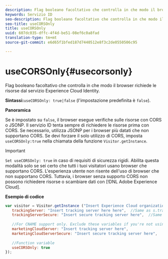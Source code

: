 ```yaml
---
description: Flag booleano facoltativo che controlla in che modo il browser richiede le risorse dal servizio Experience Cloud Identity.
keywords: Servizio ID
seo-description: Flag booleano facoltativo che controlla in che modo il browser richiede le risorse dal servizio Experience Cloud Identity.
seo-title: useCORSOnly
title: useCORSOnly
uuid: 607dc035-dffc-4f4d-be51-08ef6c0a8fad
translation-type: tm+mt
source-git-commit: e6d65f1bfed187d7440512e8f3c2de0550506c95

---
```



# useCORSOnly{#usecorsonly}

Flag booleano facoltativo che controlla in che modo il browser richiede le risorse dal servizio Experience Cloud Identity.

**Sintassi:**`useCORSOnly: true|false` (l'impostazione predefinita è `false`).

**Panoramica**

Se è impostato su `false`, il browser esegue verifiche sulle risorse con CORS o JSONP. Il servizio ID tenta sempre di richiedere le risorse prima con CORS. Se necessario, utilizza JSONP per i browser più datati che non supportano CORS. Se devi forzare il solo utilizzo di CORS, imposta `useCORSOnly:true` nella chiamata della funzione `Visitor.getInstance`.

>[!IMPORTANT]
>
>`Set useCORSOnly: true` in caso di requisiti di sicurezza rigidi. Abilita questa modalità solo se sei certo che tutti i tuoi visitatori usano browser che supportano CORS. L'esperienza utente non risente dell'uso di browser che non supportano CORS. Tuttavia, i browser senza supporto CORS non possono richiedere risorse o scambiare dati con [!DNL Adobe Experience Cloud].

**Esempio di codice**

```js
var visitor = Visitor.getInstance ("Insert Experience Cloud organization ID here",{ 
   trackingServer: "Insert tracking server here here",  //Same as s.trackingServer 
   trackingServerSecure: "Insert secure tracking server here",  //Same as s.trackingServerSecure 
 
   //For CNAME support only. Exclude these variables if you're not using CNAME 
   marketingCloudServer: "Insert tracking server here", 
   marketingCloudServerSecure: "Insert secure tracking server here", 
 
   //Function variable 
   useCORSOnly: true 
});
```

